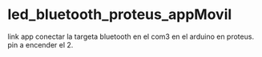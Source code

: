 # led_bluetooth_proteus_appMovil

link app conectar la targeta bluetooth en el com3 en el arduino en proteus. pin a encender el 2.